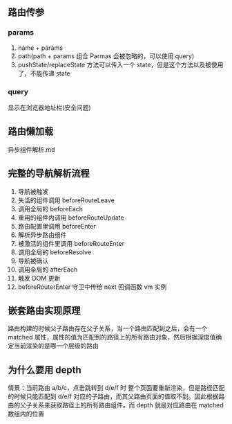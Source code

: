 <!-- @format -->

## 路由传参

### params

1. name + params
2. path(path + params 组合 Parmas 会被忽略的，可以使用 query)
3. pushState/replaceState 方法可以传入一个 state，但是这个方法以及被使用了，不能传递 state

### query

显示在浏览器地址栏(安全问题)

## 路由懒加载

异步组件解析.md

## 完整的导航解析流程

1. 导航被触发
2. 失活的组件调用 beforeRouteLeave
3. 调用全局的 beforeEach
4. 重用的组件内调用 beforeRouteUpdate
5. 路由配置里调用 beforeEnter
6. 解析异步路由组件
7. 被激活的组件里调用 beforeRouteEnter
8. 调用全局的 beforeResolve
9. 导航被确认
10. 调用全局的 afterEach
11. 触发 DOM 更新
12. beforeRouterEnter 守卫中传给 next 回调函数 vm 实例

## 嵌套路由实现原理

路由构建的时候父子路由存在父子关系，当一个路由匹配到之后，会有一个 matched 属性，属性的值为匹配到的路径上的所有路由对象，然后根据深度值确定当前渲染的是哪一个层级的路由

## 为什么要用 depth

情景：当前路由 a/b/c，点击跳转到 d/e/f 时
整个页面要重新渲染，但是路径匹配的时候只能匹配到 d/e/f 对应的子路由，而其父路由页面的值取不到。因此根据路由的父子关系来获取路径上的所有路由组件。而 depth 就是对应路由在 matched 数组内的位置
